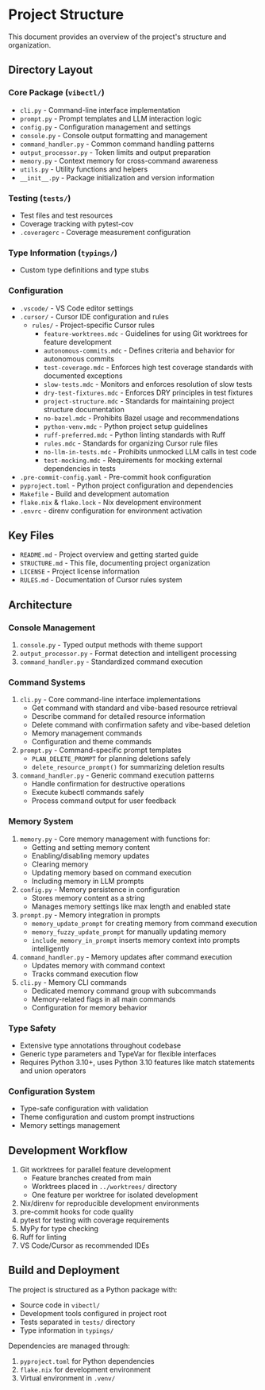# Project Structure

This document provides an overview of the project's structure and organization.

## Directory Layout

### Core Package (`vibectl/`)
- `cli.py` - Command-line interface implementation
- `prompt.py` - Prompt templates and LLM interaction logic
- `config.py` - Configuration management and settings
- `console.py` - Console output formatting and management
- `command_handler.py` - Common command handling patterns
- `output_processor.py` - Token limits and output preparation
- `memory.py` - Context memory for cross-command awareness
- `utils.py` - Utility functions and helpers
- `__init__.py` - Package initialization and version information

### Testing (`tests/`)
- Test files and test resources
- Coverage tracking with pytest-cov
- `.coveragerc` - Coverage measurement configuration

### Type Information (`typings/`)
- Custom type definitions and type stubs

### Configuration
- `.vscode/` - VS Code editor settings
- `.cursor/` - Cursor IDE configuration and rules
  - `rules/` - Project-specific Cursor rules
    - `feature-worktrees.mdc` - Guidelines for using Git worktrees for feature development
    - `autonomous-commits.mdc` - Defines criteria and behavior for autonomous commits
    - `test-coverage.mdc` - Enforces high test coverage standards with documented exceptions
    - `slow-tests.mdc` - Monitors and enforces resolution of slow tests
    - `dry-test-fixtures.mdc` - Enforces DRY principles in test fixtures
    - `project-structure.mdc` - Standards for maintaining project structure documentation
    - `no-bazel.mdc` - Prohibits Bazel usage and recommendations
    - `python-venv.mdc` - Python project setup guidelines
    - `ruff-preferred.mdc` - Python linting standards with Ruff
    - `rules.mdc` - Standards for organizing Cursor rule files
    - `no-llm-in-tests.mdc` - Prohibits unmocked LLM calls in test code
    - `test-mocking.mdc` - Requirements for mocking external dependencies in tests
- `.pre-commit-config.yaml` - Pre-commit hook configuration
- `pyproject.toml` - Python project configuration and dependencies
- `Makefile` - Build and development automation
- `flake.nix` & `flake.lock` - Nix development environment
- `.envrc` - direnv configuration for environment activation

## Key Files

- `README.md` - Project overview and getting started guide
- `STRUCTURE.md` - This file, documenting project organization
- `LICENSE` - Project license information
- `RULES.md` - Documentation of Cursor rules system

## Architecture

### Console Management
1. `console.py` - Typed output methods with theme support
2. `output_processor.py` - Format detection and intelligent processing
3. `command_handler.py` - Standardized command execution

### Command Systems
1. `cli.py` - Core command-line interface implementations
   - Get command with standard and vibe-based resource retrieval
   - Describe command for detailed resource information
   - Delete command with confirmation safety and vibe-based deletion
   - Memory management commands
   - Configuration and theme commands
2. `prompt.py` - Command-specific prompt templates
   - `PLAN_DELETE_PROMPT` for planning deletions safely
   - `delete_resource_prompt()` for summarizing deletion results
3. `command_handler.py` - Generic command execution patterns
   - Handle confirmation for destructive operations
   - Execute kubectl commands safely
   - Process command output for user feedback

### Memory System
1. `memory.py` - Core memory management with functions for:
   - Getting and setting memory content
   - Enabling/disabling memory updates
   - Clearing memory
   - Updating memory based on command execution
   - Including memory in LLM prompts
2. `config.py` - Memory persistence in configuration
   - Stores memory content as a string
   - Manages memory settings like max length and enabled state
3. `prompt.py` - Memory integration in prompts
   - `memory_update_prompt` for creating memory from command execution
   - `memory_fuzzy_update_prompt` for manually updating memory
   - `include_memory_in_prompt` inserts memory context into prompts intelligently
4. `command_handler.py` - Memory updates after command execution
   - Updates memory with command context
   - Tracks command execution flow
5. `cli.py` - Memory CLI commands
   - Dedicated memory command group with subcommands
   - Memory-related flags in all main commands
   - Configuration for memory behavior

### Type Safety
- Extensive type annotations throughout codebase
- Generic type parameters and TypeVar for flexible interfaces
- Requires Python 3.10+, uses Python 3.10 features like match statements and union operators

### Configuration System
- Type-safe configuration with validation
- Theme configuration and custom prompt instructions
- Memory settings management

## Development Workflow

1. Git worktrees for parallel feature development
   - Feature branches created from main
   - Worktrees placed in `../worktrees/` directory
   - One feature per worktree for isolated development
2. Nix/direnv for reproducible development environments
3. pre-commit hooks for code quality
4. pytest for testing with coverage requirements
5. MyPy for type checking
6. Ruff for linting
7. VS Code/Cursor as recommended IDEs

## Build and Deployment

The project is structured as a Python package with:
- Source code in `vibectl/`
- Development tools configured in project root
- Tests separated in `tests/` directory
- Type information in `typings/`

Dependencies are managed through:
1. `pyproject.toml` for Python dependencies
2. `flake.nix` for development environment
3. Virtual environment in `.venv/`
